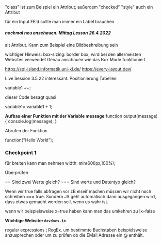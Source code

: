 "class" ist zum Beispiel ein Attribut; außerdem "checked"
"style" auch ein Attribut

für ein Input FEld sollte man immer ein Label brauchen

##### nochmal neu anschauen. Mittag Lesson 26.4.2022

alt Attribut. Kann zum Beispiel eine Bildbeshreibung sein


wichtiger Hinweis: box-sizing: border box;
  wird bei den allermeisten Websites verwendet
Genau anschauen wie das Box Mode funktioniert

https://sql-island.informatik.uni-kl.de/
https://every-layout.dev/


Live Session 3.5.22 interessant. Positionierung Tabellen

variable1 ++;

dieser Code besagt quasi

variable1= variable1 + 1;

**Aufbau einer Funktion mit der Variable message**
function output(message){
console.log(message);
}

Abrufen der Funktion

function("Hello World");


### Checkpoint 1

für breiten kann man nehmen width: min(600px,100%);


Überprüfen

== Sind zwei Werte gleich?
=== Sind werte und Datentyp gleich?

Wenn wir true falls abfragen vor zB elseif machen müssen wir nicht noch schreiben === true. Sondern JS geht automatisch dann ausgegangen wird, dass etwas gemacht werden soll, wenn es wahr ist.

wenn wir beispielsweise x=true haben kann man das umkehren zu !x=false


**Wichtige Website: `devdocs.io`**


regular expressions ; RegEx.
um bestimmte Buchstaben beispielsweise anzusprechen oder um zu prüfen ob die EMail Adresse ein @ enthält.




